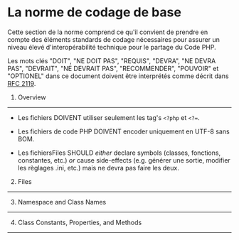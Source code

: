 La norme de codage de base
==========================

Cette section de la norme comprend ce qu'il convient de prendre en compte des éléments standards de codage nécessaires pour assurer un niveau élevé d'interopérabilité technique pour le partage du Code PHP.

Les mots clés "DOIT", "NE DOIT PAS", "REQUIS", "DEVRA", "NE DEVRA PAS", "DEVRAIT", "NE DEVRAIT PAS", "RECOMMENDER", "POUVOIR" et "OPTIONEL" dans ce document doivent être interprétés comme décrit dans [RFC 2119][].

[RFC 2119]: http://www.ietf.org/rfc/rfc2119.txt
[PSR-0]: https://github.com/lesmyrmidons/fig-standards/accepted/fr/PSR-0.md

1. Overview
-----------

- Les fichiers DOIVENT utiliser seulement les tag's `<?php` et `<?=`.

- Les fichiers de code PHP DOIVENT encoder uniquement en UTF-8 sans BOM.

- Les fichiersFiles SHOULD *either* declare symbols (classes, fonctions, constantes, etc.)
*or* cause side-effects (e.g. générer une sortie, modifier les règlages .ini, etc.)
mais ne devra pas faire les deux.

2. Files
--------

3. Namespace and Class Names
----------------------------

4. Class Constants, Properties, and Methods
-------------------------------------------
